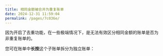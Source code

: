 ```yaml
---
title: 相同金额被合并为重复账单
date: 2024-12-31 11:59:04
permalink: /pages/7c036e/
---
```


因为开启了去重功能，在一些极端情况下，是无法有效区分相同金额的账单是否为非重复账单的。

您可在账单中**长按**这个子账单拆分为独立账单：

<div style="text-align: center">
<img src="/images/img_16.png" alt="" style="max-width: 300px">
<img src="/images/img_17.png" alt="" style="max-width: 300px">
</div>
